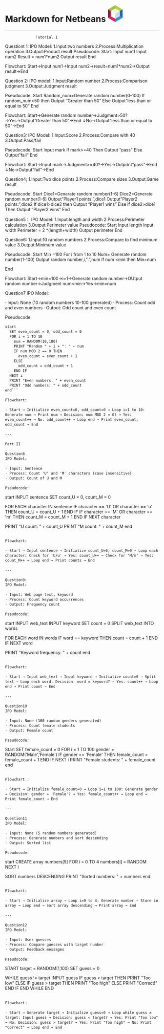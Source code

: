 # Markdown for Netbeans ![Description Here](https://raw.githubusercontent.com/moacirrf/netbeans-markdown/main/images/nblogo48x48.png)

***




                  Tutorial 1
Questiont 1:
 IPO Model:
1.input:two numbers
2.Process:Multiplication operation
3.Output:Product result
Pseudocode:
Start:
Input num1
Input num2
Result = num1*num2
Output result
End

Flowchart:
Start→Input num1→Input num2→result=num1*num2→Output result→End
 
Question 2:
IPO model:
1.Input:Random number
2.Process:Comparison judgment
3.Output:Judgment result

Pseudocode:
Start
Random_num=Generate random number(0-100)
If random_num>50 then
Output “Greater than 50”
Else
Output”less than or equal to 50”
End 

Flowchart:
Start→Generate random number→Judgment>50?→Yes→Output”Greater than 50”→End
                                               ↓No→Output”less than or equal to 50”→End

Question3:
IPO Model:
1.Input:Score
2.Process:Compare with 40
3.Output:Pass/fail

Pseudocode:
Start
Input mark
If mark>=40 Then
Output “pass”
Else
Output”fail”
End

Flowchart:
Start→Input mark→Judgment>=40?→Yes→Outprint”pass”→End
                                   ↓No→Output”fail”→End

Question4;
1.Input:Two dice points
2.Process:Compare sizes
3.Output:Game result

Pseudocode:
Start
Dice1=Genarate random number(1-6)
Dice2=Generate random number(1-6)
Output”Player1 points:”,dice1
Output”Player2 points:”,dice2
If dice1>dice2 then Output “Player1 wins”
Else if dice2>dice1 Then Output “Player2 wins”
End

Question5：
IPO Model:
1.Input:length and width
2.Process:Perimeter calculation
3.Output:Perimeter value
Pseudocode:
Start
Input length
Input width
Perimeter = 2 *(length+width)
Output perimeter
End

Question6:
1.Input:10 random numbers
2.Process:Compare to find minimum value
3.Output:Minimum value

Pseudocode:
Start
Min =100
For i from 1 to 10
Num= Generate random number(1-100) 
Output random number,i,”:”,num
If num <min then 
Min=num

End

Flowchart:
Start→min=100→i=1→Generate random number→OUtput random number→Judgment num<min→Yes→min=num

Question7
IPO Model:

· Input: None (10 random numbers 10-100 generated)
· Process: Count odd and even numbers
· Output: Odd count and even count

Pseudocode:

```
start
  SET even_count = 0, odd_count = 0
  FOR i = 1 TO 10
    num = RANDOM(10,100)
    PRINT "Random " + i + ": " + num
    IF num MOD 2 == 0 THEN
      even_count = even_count + 1
    ELSE
      odd_count = odd_count + 1
    END IF
  NEXT i
  PRINT "Even numbers: " + even_count
  PRINT "Odd numbers: " + odd_count
end```

Flowchart:

· Start → Initialize even_count=0, odd_count=0 → Loop i=1 to 10: Generate num → Print num → Decision: num MOD 2 = 0? → Yes: even_count++ → No: odd_count++ → Loop end → Print even_count, odd_count → End

---

Part II

Question8
IPO Model:

· Input: Sentence
· Process: Count 'U' and 'M' characters (case insensitive)
· Output: Count of U and M

Pseudocode:

```
start
  INPUT sentence
  SET count_U = 0, count_M = 0
  
  FOR EACH character IN sentence
    IF character == 'U' OR character == 'u' THEN
      count_U = count_U + 1
    END IF
    IF character == 'M' OR character == 'm' THEN
      count_M = count_M + 1
    END IF
  NEXT character
  
  PRINT "U count: " + count_U
  PRINT "M count: " + count_M
end
```

Flowchart:

· Start → Input sentence → Initialize count_U=0, count_M=0 → Loop each character: Check for 'U/u' → Yes: count_U++ → Check for 'M/m' → Yes: count_M++ → Loop end → Print counts → End

---

Question9:
IPO Model:

· Input: Web page text, keyword
· Process: Count keyword occurrences
· Output: Frequency count

Pseudocode:

```
start
  INPUT web_text
  INPUT keyword
  SET count = 0
  SPLIT web_text INTO words
  
  FOR EACH word IN words
    IF word == keyword THEN
      count = count + 1
    END IF
  NEXT word
  
  PRINT "Keyword frequency: " + count
end
```

Flowchart:

· Start → Input web_text → Input keyword → Initialize count=0 → Split text → Loop each word: Decision: word = keyword? → Yes: count++ → Loop end → Print count → End

---

Question10
IPO Model:

· Input: None (100 random genders generated)
· Process: Count female students
· Output: Female count

Pseudocode:

```
Start
  SET female_count = 0
  FOR i = 1 TO 100
    gender = RANDOM('Male','Female')
    IF gender == 'Female' THEN
      female_count = female_count + 1
    END IF
  NEXT i
  PRINT "Female students: " + female_count
end
```

Flowchart :

· Start → Initialize female_count=0 → Loop i=1 to 100: Generate gender → Decision: gender = 'Female'? → Yes: female_count++ → Loop end → Print female_count → End

---

Question11
IPO Model:

· Input: None (5 random numbers generated)
· Process: Generate numbers and sort descending
· Output: Sorted list

Pseudocode:

```
start
  CREATE array numbers[5]
  FOR i = 0 TO 4
    numbers[i] = RANDOM
  NEXT i
  
  SORT numbers DESCENDING
  PRINT "Sorted numbers: " + numbers
end
```

Flowchart:

· Start → Initialize array → Loop i=0 to 4: Generate number → Store in array → Loop end → Sort array descending → Print array → End

---

Question12
IPO Model:

· Input: User guesses
· Process: Compare guesses with target number
· Output: Feedback messages

Pseudocode:

```
START
  target = RANDOM(1,100)
  SET guess = 0
  
  WHILE guess != target
    INPUT guess
    IF guess < target THEN
      PRINT "Too low"
    ELSE IF guess > target THEN
      PRINT "Too high"
    ELSE
      PRINT "Correct!"
    END IF
  END WHILE
END
```

Flowchart：

· Start → Generate target → Initialize guess=0 → Loop while guess ≠ target: Input guess → Decision: guess < target? → Yes: Print "Too low" → No: Decision: guess > target? → Yes: Print "Too high" → No: Print "Correct" → Loop end → End
